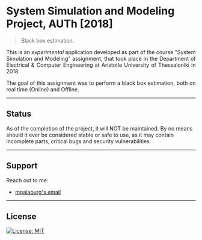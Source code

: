 # System Simulation and Modeling Project, AUTh [2018]
> Black box estimation.

<p align="justify">
This is an <i>experimental</i> application developed as part of the course "System Simulation and Modeling" assignment, that took place in the Department of Electrical & Computer Engineering at Aristotle University of Thessaloniki in 2018.
</p>
<p align="justify">
The goal of this assignment was to perform a black box estimation, both on real time (Online) and Offline.
</p>

---

## Status

As of the completion of the project, it will NOT be maintained. By no means should it ever be considered stable or safe to use, as it may contain incomplete parts, critical bugs and security vulnerabilities.

---

## Support

Reach out to me:

- [mpalaourg's email](mailto:gbalaouras@gmail.com "gbalaouras@gmail.com")

---

## License

[![License: MIT](https://img.shields.io/badge/License-MIT-yellow.svg)](https://github.com/mpalaourg/SystemModeling/blob/master/LICENSE)
